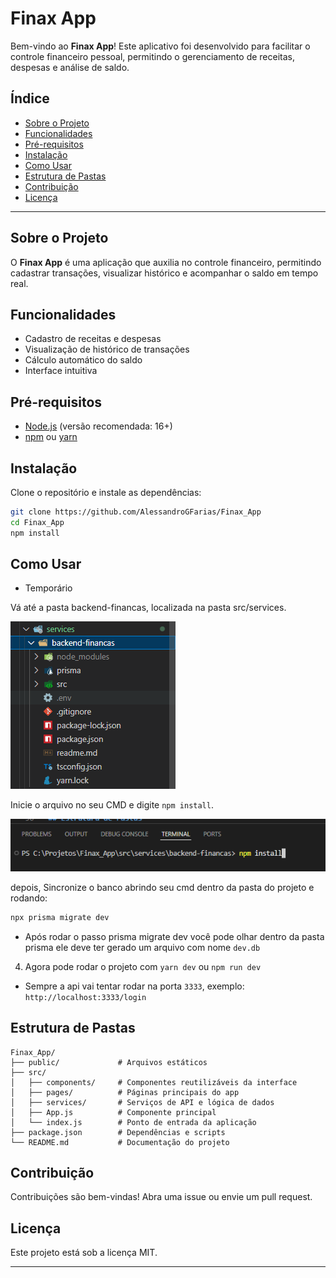 # Finax App

Bem-vindo ao **Finax App**! Este aplicativo foi desenvolvido para facilitar o controle financeiro pessoal, permitindo o gerenciamento de receitas, despesas e análise de saldo.

## Índice

- [Sobre o Projeto](#sobre-o-projeto)
- [Funcionalidades](#funcionalidades)
- [Pré-requisitos](#pré-requisitos)
- [Instalação](#instalação)
- [Como Usar](#como-usar)
- [Estrutura de Pastas](#estrutura-de-pastas)
- [Contribuição](#contribuição)
- [Licença](#licença)

---

## Sobre o Projeto

O **Finax App** é uma aplicação que auxilia no controle financeiro, permitindo cadastrar transações, visualizar histórico e acompanhar o saldo em tempo real.

## Funcionalidades

- Cadastro de receitas e despesas
- Visualização de histórico de transações
- Cálculo automático do saldo
- Interface intuitiva

## Pré-requisitos

- [Node.js](https://nodejs.org/) (versão recomendada: 16+)
- [npm](https://www.npmjs.com/) ou [yarn](https://yarnpkg.com/)

## Instalação

Clone o repositório e instale as dependências:

```bash
git clone https://github.com/AlessandroGFarias/Finax_App
cd Finax_App
npm install
```

## Como Usar

* Temporário

Vá até a pasta backend-financas, localizada na pasta src/services.

![Localização da pasta]({49EDAE3B-4CBB-4B8E-9271-36B1471284D0}.png)

Inicie o arquivo no seu CMD e digite ```npm install```.

![Código]({63AAE2B4-A01B-476E-A643-CF8D8A461308}.png)

depois, Sincronize o banco abrindo seu cmd dentro da pasta do projeto e rodando:

```cmd
npx prisma migrate dev
```

- Após rodar o passo prisma migrate dev você pode olhar dentro da pasta prisma ele deve ter gerado um arquivo com nome `dev.db`


4) Agora pode rodar o projeto com ```yarn dev``` ou ```npm run dev```

* Sempre a api vai tentar rodar na porta ```3333```, exemplo: ```http://localhost:3333/login```


## Estrutura de Pastas

```
Finax_App/
├── public/             # Arquivos estáticos
├── src/
│   ├── components/     # Componentes reutilizáveis da interface
│   ├── pages/          # Páginas principais do app
│   ├── services/       # Serviços de API e lógica de dados
│   ├── App.js          # Componente principal
│   └── index.js        # Ponto de entrada da aplicação
├── package.json        # Dependências e scripts
└── README.md           # Documentação do projeto
```

## Contribuição

Contribuições são bem-vindas! Abra uma issue ou envie um pull request.

## Licença

Este projeto está sob a licença MIT.

---
